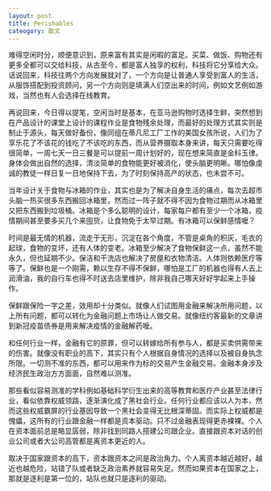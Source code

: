 ```yaml
---
layout: post
title: Perishables
cateogory: 散文
---
```


难得空闲时分，顺便意识到，原来富有其实是闲暇的富足。买菜、做饭、购物还有更多全都可以交给科技，从古至今，都是富人独享的权利，科技将它分享给大众。话说回来，科技往两个方向发展就对了，一个方向是让普通人享受到富人的生活，从服饰搭配到投资顾问，另一个方向则是填满人们空出来的时间，例如文艺例如游戏，当然也有人会选择在线教育。

再说回来，今日得以提笔，空闲当时是基本，在亚马逊购物时选择生鲜，突然想到在产品设计的课堂上设计的课程作业是食物残余处理，而最好的处理方式其实则是制止于源头，每天做好备份，像同组在蒂凡尼工厂工作的美国女孩所说，人们为了享乐花了不该花的钱吃了不该吃的东西，而从营养摄取本身来讲，每天只需要吃得很简单，一周七天一日三餐是可以提前一周计划好的，现在想来简直是金科玉律。身体会做出自然的选择，清淡简单的食物能更好被消化，使头脑更明晰。哪怕像虔诚的教徒一样日复一日地保持下去，为了时刻保持高产的状态，也未尝不可。

当年设计关于食物与冰箱的作业，其实也是为了解决自身生活的痛点，每次去超市头脑一热买很多东西搬回冰箱里，然而过一阵子就不得不因为食物过期而从冰箱里又把东西搬到垃圾桶。冰箱是个多么聪明的设计，每家每户都有至少一个冰箱，疫情期间甚至要多买几个来囤货，让食物免于太早过期。有冰箱可以保鲜感情嚒？

时间是最无情的机器，流走于无形，沉淀在各个角度，不管是桌角的积灰，毛衣的起球，食物的变坏，还有人体的变老。冰箱至少解决了食物保鲜这一点，虽然不能永久，但也延期不少。保洁和干洗店也解决了房屋和衣物清洁。人体则依赖医疗等等了。保鲜也是一个刚需，赖以生存不得不保鲜，哪怕是工厂的机器也得有人去上润滑油，我的自行车也得不时送去店里维护，除非我自己哪天好好学起来上手操作。

保鲜跟保险一字之差，效用却十分类似。就像人们试图用金融来解决所用问题，以上所有问题，都可以转化为金融问题上市场让人做交易。就像纽约客最新的文章讲到新冠疫苗债券是用来解决疫情的金融解药嚒。

和任何行业一样，金融有它的原罪，但可以转嫁给所有参与人，都是买卖供需带来的伤害。就像没有职业的高下，其实只有个人根据自身情况的选择以及被自身执念所限。一切测不准的东西，都可以用来作为标的交易产生金融交易。金融本身涉及经济民生政治方方面面，自然难以测准。

那些看似容易测准的学科例如基础科学衍生出来的高等教育和医疗产业甚至法律行业，看似依靠权威领路，逐渐演化成了黑社会行业。任何行业都应该以人为本，然而这些权威霸屏的行业基因导致一个黑社会变得无比根深蒂固。而实际上权威都是傀儡，这所有的行业跟金融一样都是资本驱动。只不过金融表现得更赤裸裸。个人在资本面前总是略显孱弱，除非找到同路人搭建公司跟企业。直接跟资本对话的创业公司或者大公司高管都是离资本更近的人。

取决于国家跟资本的高下，资本跟资本之间是政治角力。个人离资本越近越好，越近也越危险，站错了队或者缺乏政治素养就容易失足。然而如果资本在国家之上，那就是逐利是第一位的，站队也就只是逐利的驱动。
